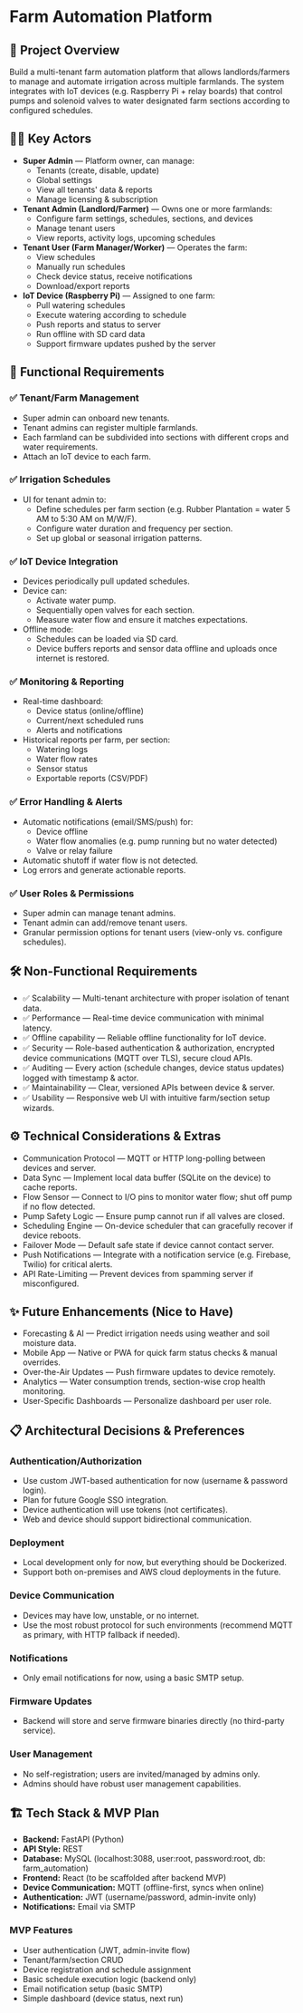 # Farm Automation Platform

## 🎯 Project Overview
Build a multi-tenant farm automation platform that allows landlords/farmers to manage and automate irrigation across multiple farmlands. The system integrates with IoT devices (e.g. Raspberry Pi + relay boards) that control pumps and solenoid valves to water designated farm sections according to configured schedules.

## 🧑‍🌾 Key Actors
- **Super Admin** — Platform owner, can manage:
  - Tenants (create, disable, update)
  - Global settings
  - View all tenants' data & reports
  - Manage licensing & subscription
- **Tenant Admin (Landlord/Farmer)** — Owns one or more farmlands:
  - Configure farm settings, schedules, sections, and devices
  - Manage tenant users
  - View reports, activity logs, upcoming schedules
- **Tenant User (Farm Manager/Worker)** — Operates the farm:
  - View schedules
  - Manually run schedules
  - Check device status, receive notifications
  - Download/export reports
- **IoT Device (Raspberry Pi)** — Assigned to one farm:
  - Pull watering schedules
  - Execute watering according to schedule
  - Push reports and status to server
  - Run offline with SD card data
  - Support firmware updates pushed by the server

## 🧠 Functional Requirements
### ✅ Tenant/Farm Management
- Super admin can onboard new tenants.
- Tenant admins can register multiple farmlands.
- Each farmland can be subdivided into sections with different crops and water requirements.
- Attach an IoT device to each farm.

### ✅ Irrigation Schedules
- UI for tenant admin to:
  - Define schedules per farm section (e.g. Rubber Plantation = water 5 AM to 5:30 AM on M/W/F).
  - Configure water duration and frequency per section.
  - Set up global or seasonal irrigation patterns.

### ✅ IoT Device Integration
- Devices periodically pull updated schedules.
- Device can:
  - Activate water pump.
  - Sequentially open valves for each section.
  - Measure water flow and ensure it matches expectations.
- Offline mode:
  - Schedules can be loaded via SD card.
  - Device buffers reports and sensor data offline and uploads once internet is restored.

### ✅ Monitoring & Reporting
- Real-time dashboard:
  - Device status (online/offline)
  - Current/next scheduled runs
  - Alerts and notifications
- Historical reports per farm, per section:
  - Watering logs
  - Water flow rates
  - Sensor status
  - Exportable reports (CSV/PDF)

### ✅ Error Handling & Alerts
- Automatic notifications (email/SMS/push) for:
  - Device offline
  - Water flow anomalies (e.g. pump running but no water detected)
  - Valve or relay failure
- Automatic shutoff if water flow is not detected.
- Log errors and generate actionable reports.

### ✅ User Roles & Permissions
- Super admin can manage tenant admins.
- Tenant admin can add/remove tenant users.
- Granular permission options for tenant users (view-only vs. configure schedules).

## 🛠️ Non-Functional Requirements
- ✅ Scalability — Multi-tenant architecture with proper isolation of tenant data.
- ✅ Performance — Real-time device communication with minimal latency.
- ✅ Offline capability — Reliable offline functionality for IoT device.
- ✅ Security — Role-based authentication & authorization, encrypted device communications (MQTT over TLS), secure cloud APIs.
- ✅ Auditing — Every action (schedule changes, device status updates) logged with timestamp & actor.
- ✅ Maintainability — Clear, versioned APIs between device & server.
- ✅ Usability — Responsive web UI with intuitive farm/section setup wizards.

## ⚙️ Technical Considerations & Extras
- Communication Protocol — MQTT or HTTP long-polling between devices and server.
- Data Sync — Implement local data buffer (SQLite on the device) to cache reports.
- Flow Sensor — Connect to I/O pins to monitor water flow; shut off pump if no flow detected.
- Pump Safety Logic — Ensure pump cannot run if all valves are closed.
- Scheduling Engine — On-device scheduler that can gracefully recover if device reboots.
- Failover Mode — Default safe state if device cannot contact server.
- Push Notifications — Integrate with a notification service (e.g. Firebase, Twilio) for critical alerts.
- API Rate-Limiting — Prevent devices from spamming server if misconfigured.

## ✨ Future Enhancements (Nice to Have)
- Forecasting & AI — Predict irrigation needs using weather and soil moisture data.
- Mobile App — Native or PWA for quick farm status checks & manual overrides.
- Over-the-Air Updates — Push firmware updates to device remotely.
- Analytics — Water consumption trends, section-wise crop health monitoring.
- User-Specific Dashboards — Personalize dashboard per user role.

## 📋 Architectural Decisions & Preferences

### Authentication/Authorization
- Use custom JWT-based authentication for now (username & password login).
- Plan for future Google SSO integration.
- Device authentication will use tokens (not certificates).
- Web and device should support bidirectional communication.

### Deployment
- Local development only for now, but everything should be Dockerized.
- Support both on-premises and AWS cloud deployments in the future.

### Device Communication
- Devices may have low, unstable, or no internet.
- Use the most robust protocol for such environments (recommend MQTT as primary, with HTTP fallback if needed).

### Notifications
- Only email notifications for now, using a basic SMTP setup.

### Firmware Updates
- Backend will store and serve firmware binaries directly (no third-party service).

### User Management
- No self-registration; users are invited/managed by admins only.
- Admins should have robust user management capabilities.

## 🏗️ Tech Stack & MVP Plan

- **Backend:** FastAPI (Python)
- **API Style:** REST
- **Database:** MySQL (localhost:3088, user:root, password:root, db: farm_automation)
- **Frontend:** React (to be scaffolded after backend MVP)
- **Device Communication:** MQTT (offline-first, syncs when online)
- **Authentication:** JWT (username/password, admin-invite only)
- **Notifications:** Email via SMTP

### MVP Features
- User authentication (JWT, admin-invite flow)
- Tenant/farm/section CRUD
- Device registration and schedule assignment
- Basic schedule execution logic (backend only)
- Email notification setup (basic SMTP)
- Simple dashboard (device status, next run)
